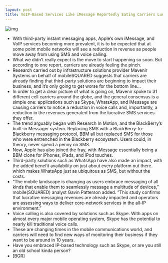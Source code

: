 ```yaml
---
layout: post
title: VoIP-Based Services Like iMessage Reportedly Eating Carriers Lunches
---
```

![img](http://media.idownloadblog.com/wp-content/uploads/2011/11/imessage.jpg)
* With third-party instant messaging apps, Apple’s own iMessage, and VoIP services becoming more prevalent, it is to be expected that at some point mobile networks will see a reduction in revenue as people move away from using SMS and voice calling.
* What we didn’t really expect is the move to start happening so soon. But according to one report, carriers are already feeling the pinch.
* Research carried out by infrastructure solutions provider Mavenir Systems on behalf of mobileSQUARED suggests that carriers are already finding that third-party solutions are beginning to impact their business, and it’s only going to get worse for the bottom line…
* In order to get a clear picture of what is going on, Mavenir spoke to 31 different cell carriers around the globe, and the general consensus is a simple one: applications such as Skype, WhatsApp, and iMessage are causing carriers to notice a reduction in voice calls and, importantly, a reduction in the revenues generated from the lucrative SMS services they offer.
* The trend arguably began with Research In Motion, and the BlackBerry’s built-in Messager system. Replacing SMS with a BlackBerry-to-Blackberry messaging protocol, BBM all but replaced SMS for those who were entrenched in the Blackberry ecosystem. Users could, in theory, never spend a penny on SMS.
* Now, Apple has also joined the fray, with iMessage essentially being a BBM clone for iPhones, iPads, and iPod touches.
* Third-party solutions such as WhatsApp have also made an impact, with the added benefit availability on just about every platform out there. which makes WhatsApp just as ubiquitous as SMS, but without the costs.
* “The mobile landscape is changing as users embrace messaging of all kinds that enable them to seamlessly message a multitude of devices,” mobile(SQUARED) analyst Gavin Patterson added. ”This study confirms that lucrative messaging revenues are already impacted and operators are assessing ways to deliver core-network services in the all-IP environment.”
* Voice calling is also covered by solutions such as Skype. With apps on almost every major mobile operating system, Skype has the potential to nearly kill traditional voice calls.
* These are changing times in the mobile communications world, and carriers will need to find new ways of monitoring their business if they want to be around in 10 years.
* Have you embraced IP-based technology such as Skype, or are you still an old school kinda person?
* [BGR]

